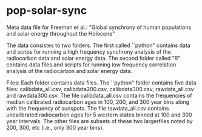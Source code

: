# pop-solar-sync
Meta data file for Freeman et al.: "Global synchrony of human populations and solar energy throughout the Holocene" 

The data consistes to two folders. The first called ``python" contains data and scrips for running a high frequency synchrony analysis of the radiocarbon data and solar energy data. The second folder called "R" contains data files and scripts for running low frequency correlation analysis of the radiocarbon and solar energy data.

Files: Each folder contains data files. The ``python" folder contains five data files: calibdata_all.csv, calibdata200.csv, calibdata300.csv, rawdata_all.csv and rawdata300.csv. The file calibdata_all.csv contains the frequencies of median calibrated radiocarbon ages in 100, 200, and 300 year bins along with the frequency of sunspots. The file rawdata_all.csv contains uncalibrated radiocarbon ages for 5 western states binned at 100 and 300 year intervals. The other files are subsets of these two largerfiles noted by 200, 300, etc (i.e., only 300 year bins). 
